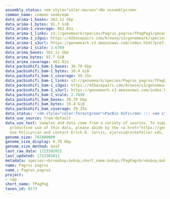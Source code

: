 ```yaml
---
assembly_status: <em style="color:maroon">No assembly</em>
common_name: common seabream
data_arima-1_bases: 362.11 Gbp
data_arima-1_bytes: 91.7 GiB
data_arima-1_coverage: 462.82x
data_arima-1_links: s3://genomeark/species/Pagrus_pagrus/fPagPag1/genomic_data/arima/<br>
data_arima-1_s3gui: https://42basepairs.com/browse/s3/genomeark/species/Pagrus_pagrus/fPagPag1/genomic_data/arima/
data_arima-1_s3url: https://genomeark.s3.amazonaws.com/index.html?prefix=species/Pagrus_pagrus/fPagPag1/genomic_data/arima/
data_arima-1_scale: 3.6769
data_arima_bases: 362.11 Gbp
data_arima_bytes: 91.7 GiB
data_arima_coverage: 462.82x
data_pacbiohifi_bam-1_bases: 30.79 Gbp
data_pacbiohifi_bam-1_bytes: 10.4 GiB
data_pacbiohifi_bam-1_coverage: 39.35x
data_pacbiohifi_bam-1_links: s3://genomeark/species/Pagrus_pagrus/fPagPag1/genomic_data/pacbio_hifi/<br>
data_pacbiohifi_bam-1_s3gui: https://42basepairs.com/browse/s3/genomeark/species/Pagrus_pagrus/fPagPag1/genomic_data/pacbio_hifi/
data_pacbiohifi_bam-1_s3url: https://genomeark.s3.amazonaws.com/index.html?prefix=species/Pagrus_pagrus/fPagPag1/genomic_data/pacbio_hifi/
data_pacbiohifi_bam-1_scale: 2.7498
data_pacbiohifi_bam_bases: 30.79 Gbp
data_pacbiohifi_bam_bytes: 10.4 GiB
data_pacbiohifi_bam_coverage: 39.35x
data_status: '<em style="color:forestgreen">PacBio HiFi</em> ::: <em style="color:forestgreen">Arima</em>'
data_use_source: from-default
data_use_text: Samples and data come from a variety of sources. To support fair and
  productive use of this data, please abide by the <a href="https://genome10k.soe.ucsc.edu/data-use-policies/">Data
  Use Policy</a> and contact Erich D. Jarvis, ejarvis@rockefeller.edu, with any questions.
genome_size: 782400000
genome_size_display: 0.78 Gbp
genome_size_method: GoaT
last_raw_data: 1723302011
last_updated: 1723302011
metadata: species:<br>&nbsp;&nbsp;short_name:&nbsp;fPagPag<br>&nbsp;&nbsp;name:&nbsp;Pagrus&nbsp;pagrus<br>&nbsp;&nbsp;taxon_id:&nbsp;8173<br>&nbsp;&nbsp;common_name:&nbsp;common&nbsp;seabream<br>&nbsp;&nbsp;order:<br>&nbsp;&nbsp;&nbsp;&nbsp;name:&nbsp;Perciformes<br>&nbsp;&nbsp;family:<br>&nbsp;&nbsp;&nbsp;&nbsp;name:&nbsp;Sparidae<br>&nbsp;&nbsp;individuals:<br>&nbsp;&nbsp;&nbsp;&nbsp;-&nbsp;short_name:&nbsp;fPagPag1<br>&nbsp;&nbsp;&nbsp;&nbsp;&nbsp;&nbsp;biosample_id:&nbsp;SAMEA110450108<br>&nbsp;&nbsp;&nbsp;&nbsp;&nbsp;&nbsp;sex:<br>&nbsp;&nbsp;genome_size:&nbsp;782400000<br>&nbsp;&nbsp;genome_size_method:&nbsp;GoaT<br>&nbsp;&nbsp;project:&nbsp;[&nbsp;vgp&nbsp;]<br>
name: Pagrus pagrus
name_: Pagrus_pagrus
project:
- vgp
short_name: fPagPag
taxon_id: 8173
---
```

